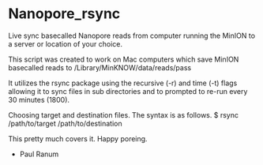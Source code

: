# Nanopore_rsync
Live sync basecalled Nanopore reads from computer running the MinION to a server or location of your choice.

This script was created to work on Mac computers which save MinION basecalled reads to /Library/MinKNOW/data/reads/pass

It utilizes the rsync package using the recursive (-r) and time (-t) flags allowing it to sync files in sub directories
and to prompted to re-run every 30 minutes (1800). 

Choosing target and destination files.  The syntax is as follows.
$ rsync /path/to/target /path/to/destination

This pretty much covers it.  Happy poreing.
- Paul Ranum
